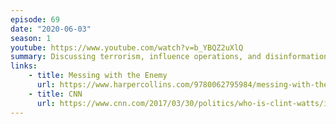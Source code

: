```yaml
---
episode: 69
date: "2020-06-03"
season: 1
youtube: https://www.youtube.com/watch?v=b_YBQZ2uXlQ
summary: Discussing terrorism, influence operations, and disinformation
links:
    - title: Messing with the Enemy
      url: https://www.harpercollins.com/9780062795984/messing-with-the-enemy/
    - title: CNN
      url: https://www.cnn.com/2017/03/30/politics/who-is-clint-watts/index.html
---
```

